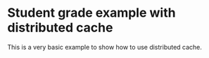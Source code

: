# Student grade example with distributed cache
This is a very basic example to show how to use distributed cache.
